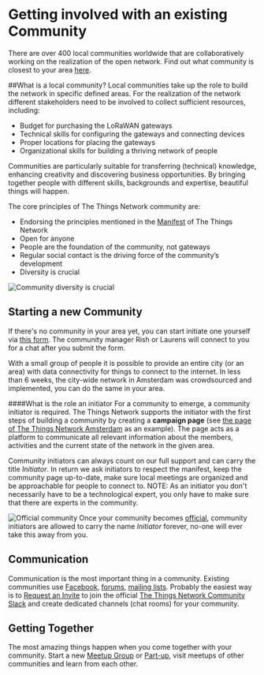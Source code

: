 # Getting involved with an existing Community

There are over 400 local communities worldwide that are collaboratively working on the realization of the open network. Find out what community is closest to your area [here](http://thethingsnetwork.org/community).

##What is a local community?
Local communities take up the role to build the network in specific defined areas. For the realization of the network different stakeholders need to be involved to collect sufficient resources, including:
* Budget for purchasing the LoRaWAN gateways
* Technical skills for configuring the gateways and connecting devices
* Proper locations for placing the gateways
* Organizational skills for building a thriving network of people

Communities are particularly suitable for transferring (technical) knowledge, enhancing creativity and discovering business opportunities. By bringing together people with different skills, backgrounds and expertise, beautiful things will happen.

The core principles of The Things Network community are:
* Endorsing the principles mentioned in the [Manifest](https://github.com/TheThingsNetwork/Manifest) of The Things Network
* Open for anyone
* People are the foundation of the community, not gateways
* Regular social contact is the driving force of the community’s development
* Diversity is crucial

![Community diversity is crucial](https://www.thethingsnetwork.org/wiki/uploads/Diversity.jpg)

## Starting a new Community

If there's no community in your area yet, you can start initiate one yourself via [this form](https://www.thethingsnetwork.org/start-a-community/). The community manager Rish or Laurens will connect to you for a chat after you submit the form.


With a small group of people it is possible to provide an entire city (or an area) with data connectivity for things to connect to the internet. In less than 6 weeks, the city-wide network in Amsterdam was crowdsourced and implemented, you can do the same in your area.

####What is the role an initiator
For a community to emerge, a community initiator is required. The Things Network supports the initiator with the first steps of building a community by creating a **campaign page** (see [the page of The Things Network Amsterdam](https://www.thethingsnetwork.org/community/amsterdam/) as an example). The page acts as a platform to communicate all relevant information about the members, activities and the current state of the network in the given area.


Community initiators can always count on our full support and can carry the title *Initiator*. In return we ask initiators to respect the manifest, keep the community page up-to-date, make sure local meetings are organized and be approachable for people to connect to. NOTE: As an initiator you don't necessarily have to be a technological expert, you only have to make sure that there are experts in the community. 

![Official community](https://www.thethingsnetwork.org/media/md_editor/image-1480504982587.43.19_PM.large.png)
Once your community becomes [official](https://www.thethingsnetwork.org/article/becoming-official-communities), community initiators are allowed to carry the name *Initiator* forever, no-one will ever take this away from you.


## Communication

Communication is the most important thing in a community. Existing communities use [Facebook](https://www.facebook.com/), [forums](http://forum.thethingsnetwork.org/c/regions), [mailing lists](https://groups.google.com/). Probably the easiest way is to [Request an Invite](https://account.thethingsnetwork.org/) to join the official [The Things Network Community Slack](http://thethingsnetwork.slack.com/) and create dedicated channels (chat rooms) for your community.

## Getting Together

The most amazing things happen when you come together with your community. Start a new [Meetup Group](http://www.meetup.com/) or [Part-up](https://part-up.com/tribes/thethingsnetwork), visit meetups of other communities and learn from each other.
